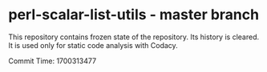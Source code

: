 # perl-scalar-list-utils - master branch

This repository contains frozen state of the repository.
Its history is cleared. It is used only for static code
analysis with Codacy.

Commit Time: 1700313477